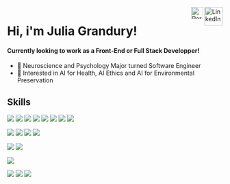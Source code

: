 <a href="https://www.linkedin.com/in/jgrandury/" target="_blank">
  <img align="right" alt="LinkedIn" width="43px" src="https://image.flaticon.com/icons/png/512/174/174857.png" /></a>
<a href="https://juliagrandury.github.io/" target="_blank">
  <img align="right" alt="Personal Website" width="28px" src="https://img.icons8.com/external-wanicon-lineal-color-wanicon/64/000000/external-computer-free-time-wanicon-lineal-color-wanicon.png"/></a>

# Hi, i'm Julia Grandury!
#### Currently looking to work as a Front-End or Full Stack Developper!
- 🧠 Neuroscience and Psychology Major turned Software Engineer
- 🌲 Interested in AI for Health, AI Ethics and AI for Environmental Preservation


## Skills
![](https://img.shields.io/badge/Language-Javascript-blueviolet)
![](https://img.shields.io/badge/Language-Java-blueviolet)
![](https://img.shields.io/badge/Language-HTML-blueviolet)
![](https://img.shields.io/badge/Language-CSS-blueviolet)
![](https://img.shields.io/badge/Language-SASS-blueviolet)
![](https://img.shields.io/badge/Language-C%2B%2B-blueviolet)
![](https://img.shields.io/badge/Language-Java-blueviolet)
![](https://img.shields.io/badge/Language-Swift-blueviolet)

![](https://img.shields.io/badge/JS-Node.js-orange)
![](https://img.shields.io/badge/JS-React.js-orange)
![](https://img.shields.io/badge/JS-Next.js-orange)
![](https://img.shields.io/badge/JS-Redux-orange)

![](https://img.shields.io/badge/Framework-Express.js-ff69b4)
![](https://img.shields.io/badge/Framework-Bootstrap-ff69b4)

![](https://img.shields.io/badge/Data-MySQL-9cf)

![](https://img.shields.io/badge/IDE-VSCode-yellow)
![](https://img.shields.io/badge/IDE-Eclipse-yellow)
![](https://img.shields.io/badge/IDE-XCode-yellow)
